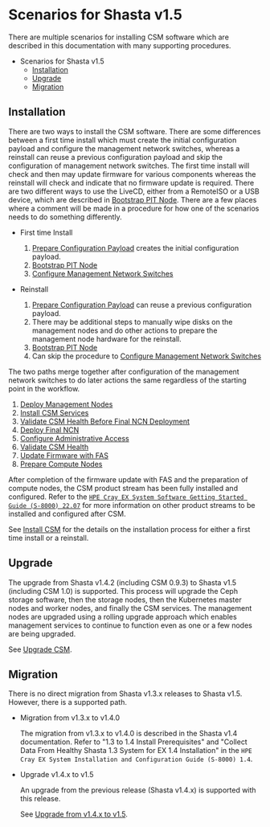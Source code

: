 # Scenarios for Shasta v1.5

There are multiple scenarios for installing CSM software which are described in this documentation
with many supporting procedures.

* Scenarios for Shasta v1.5
  * [Installation](#installation)
  * [Upgrade](#upgrade)
  * [Migration](#migration)

<a name="installation"></a>

## Installation

There are two ways to install the CSM software. There are some differences between a first time install
which must create the initial configuration payload and configure the management network switches,
whereas a reinstall can reuse a previous configuration payload and skip the configuration of management
network switches. The first time install will check and then may update firmware for various components
whereas the reinstall will check and indicate that no firmware update is required. There are two different
ways to use the LiveCD, either from a RemoteISO or a USB device, which are described in [Bootstrap PIT Node](../install/index.md#bootstrap_pit_node).
There are a few places where a comment will be made in a procedure for how one of the scenarios needs to do something differently.

* First time Install
  1. [Prepare Configuration Payload](../install/index.md#prepare_configuration_payload) creates the initial configuration payload.
  1. [Bootstrap PIT Node](../install/index.md#bootstrap_pit_node)
  1. [Configure Management Network Switches](../install/index.md#configure_management_network)

* Reinstall
  1. [Prepare Configuration Payload](../install/index.md#prepare_configuration_payload) can reuse a previous configuration payload.
  1. There may be additional steps to manually wipe disks on the management nodes and do other actions to prepare
     the management node hardware for the reinstall.
  1. [Bootstrap PIT Node](../install/index.md#bootstrap_pit_node)
  1. Can skip the procedure to [Configure Management Network Switches](../install/index.md#configure_management_network)

The two paths merge together after configuration of the management network switches to do later actions
the same regardless of the starting point in the workflow.

   1. [Deploy Management Nodes](../install/index.md#deploy_management_nodes)
   1. [Install CSM Services](../install/index.md#install_csm_services)
   1. [Validate CSM Health Before Final NCN Deployment](../install/index.md#validate_csm_health_before_final_ncn_deploy)
   1. [Deploy Final NCN](../install/index.md#deploy_final_ncn)
   1. [Configure Administrative Access](../install/index.md#configure_administrative_access)
   1. [Validate CSM Health](../install/index.md#validate_csm_health)
   1. [Update Firmware with FAS](../operations/firmware/Update_Firmware_with_FAS.md)
   1. [Prepare Compute Nodes](../install/index.md#prepare_compute_nodes)

After completion of the firmware update with FAS and the preparation of compute nodes, the CSM product stream has
been fully installed and configured. Refer to the [`HPE Cray EX System Software Getting Started Guide (S-8000) 22.07`](http://www.hpe.com/support/ex-gsg-042120221040) for more information on other product streams
to be installed and configured after CSM.

See [Install CSM](../install/index.md) for the details on the installation process for either a first time install
or a reinstall.

<a name="upgrade"></a>

## Upgrade

   The upgrade from Shasta v1.4.2 (including CSM 0.9.3) to Shasta v1.5 (including CSM 1.0) is supported.
   This process will upgrade the Ceph storage software, then the storage nodes, then the Kubernetes master nodes and worker nodes,
   and finally the CSM services. The management nodes are upgraded using a rolling upgrade approach which enables
   management services to continue to function even as one or a few nodes are being upgraded.

   See [Upgrade CSM](../upgrade/index.md).

<a name="migration"></a>

## Migration

There is no direct migration from Shasta v1.3.x releases to Shasta v1.5. However, there is a supported path.

* Migration from v1.3.x to v1.4.0

  The migration from v1.3.x to v1.4.0 is described in the Shasta v1.4 documentation.
  Refer to "1.3 to 1.4 Install Prerequisites" and "Collect Data From Healthy Shasta 1.3 System for EX 1.4 Installation" in the
  `HPE Cray EX System Installation and Configuration Guide (S-8000) 1.4`.

* Upgrade v1.4.x to v1.5

  An upgrade from the previous release (Shasta v1.4.x) is supported with this release.

  See [Upgrade from v1.4.x to v1.5](../upgrade/index.md).
